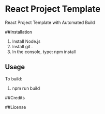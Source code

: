 # React Project Template
React Project Template with Automated Build

##Installation
1. Install Node.js
2. Install git .
3. In the console, type: npm install

## Usage
To build:
1. npm run build

##Credits

##License